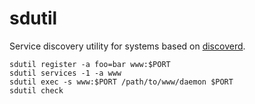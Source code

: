 # sdutil

Service discovery utility for systems based on [discoverd](/discoverd).

```
sdutil register -a foo=bar www:$PORT
sdutil services -1 -a www
sdutil exec -s www:$PORT /path/to/www/daemon $PORT
sdutil check
```

